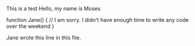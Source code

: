 This is a test
Hello, my name is Moses

function Jane()
{
    // I am sorry. I didn't have enough time to write any code over the weekend
}

Jane wrote this line in this file.